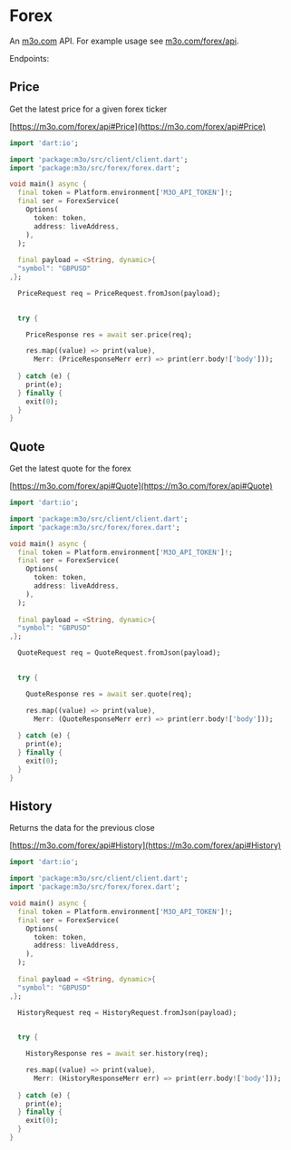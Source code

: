 # Forex

An [m3o.com](https://m3o.com) API. For example usage see [m3o.com/forex/api](https://m3o.com/forex/api).

Endpoints:

## Price

Get the latest price for a given forex ticker


[https://m3o.com/forex/api#Price](https://m3o.com/forex/api#Price)

```dart
import 'dart:io';

import 'package:m3o/src/client/client.dart';
import 'package:m3o/src/forex/forex.dart';

void main() async {
  final token = Platform.environment['M3O_API_TOKEN']!;
  final ser = ForexService(
    Options(
      token: token,
      address: liveAddress,
    ),
  );
 
  final payload = <String, dynamic>{
  "symbol": "GBPUSD"
,};

  PriceRequest req = PriceRequest.fromJson(payload);

  
  try {

	PriceResponse res = await ser.price(req);

    res.map((value) => print(value),
	  Merr: (PriceResponseMerr err) => print(err.body!['body']));	
  
  } catch (e) {
    print(e);
  } finally {
    exit(0);
  }
}
```
## Quote

Get the latest quote for the forex


[https://m3o.com/forex/api#Quote](https://m3o.com/forex/api#Quote)

```dart
import 'dart:io';

import 'package:m3o/src/client/client.dart';
import 'package:m3o/src/forex/forex.dart';

void main() async {
  final token = Platform.environment['M3O_API_TOKEN']!;
  final ser = ForexService(
    Options(
      token: token,
      address: liveAddress,
    ),
  );
 
  final payload = <String, dynamic>{
  "symbol": "GBPUSD"
,};

  QuoteRequest req = QuoteRequest.fromJson(payload);

  
  try {

	QuoteResponse res = await ser.quote(req);

    res.map((value) => print(value),
	  Merr: (QuoteResponseMerr err) => print(err.body!['body']));	
  
  } catch (e) {
    print(e);
  } finally {
    exit(0);
  }
}
```
## History

Returns the data for the previous close


[https://m3o.com/forex/api#History](https://m3o.com/forex/api#History)

```dart
import 'dart:io';

import 'package:m3o/src/client/client.dart';
import 'package:m3o/src/forex/forex.dart';

void main() async {
  final token = Platform.environment['M3O_API_TOKEN']!;
  final ser = ForexService(
    Options(
      token: token,
      address: liveAddress,
    ),
  );
 
  final payload = <String, dynamic>{
  "symbol": "GBPUSD"
,};

  HistoryRequest req = HistoryRequest.fromJson(payload);

  
  try {

	HistoryResponse res = await ser.history(req);

    res.map((value) => print(value),
	  Merr: (HistoryResponseMerr err) => print(err.body!['body']));	
  
  } catch (e) {
    print(e);
  } finally {
    exit(0);
  }
}
```
